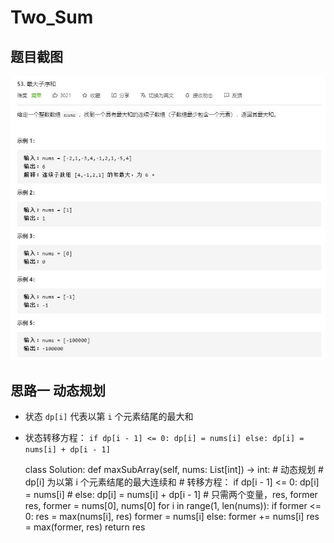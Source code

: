 # Two_Sum

## 题目截图
 ![](maximum_subarray.jpg)

## 思路一 动态规划
- 状态 `dp[i]`  代表以第 `i` 个元素结尾的最大和
- 状态转移方程：
`if dp[i - 1] <= 0: dp[i] = nums[i]
 else: dp[i] = nums[i] + dp[i - 1]`


    class Solution:
    def maxSubArray(self, nums: List[int]) -> int:
        # 动态规划
        # dp[i] 为以第 i 个元素结尾的最大连续和
        # 转移方程： if dp[i - 1] <= 0: dp[i] = nums[i]
        # else: dp[i] = nums[i] + dp[i - 1]
        # 只需两个变量，res, former
        res, former = nums[0], nums[0]
        for i in range(1, len(nums)):
            if former <= 0:
                res = max(nums[i], res)
                former = nums[i]
            else:
                former += nums[i]
                res = max(former, res)
        return res

